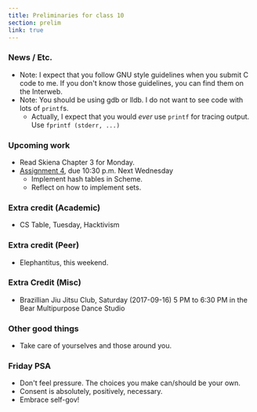 ```yaml
---
title: Preliminaries for class 10
section: prelim 
link: true
---
```

### News / Etc.

* Note: I expect that you follow GNU style guidelines when you submit
  C code to me.  If you don't know those guidelines, you can find them 
  on the Interweb.
* Note: You should be using gdb or lldb.  I do not want to see code with
  lots of `printf`s.  
    * Actually, I expect that you would *ever* use `printf` for 
      tracing output.  Use `fprintf (stderr, ...)`

### Upcoming work

* Read Skiena Chapter 3 for Monday.
* [Assignment 4](../assignments/assignment04), due 10:30 p.m. Next Wednesday
    * Implement hash tables in Scheme.
    * Reflect on how to implement sets.

### Extra credit (Academic)

* CS Table, Tuesday, Hacktivism

### Extra credit (Peer)

* Elephantitus, this weekend.

### Extra Credit (Misc)

* Brazillian Jiu Jitsu Club, Saturday (2017-09-16) 5 PM to 6:30 PM in 
  the Bear Multipurpose Dance Studio

### Other good things

* Take care of yourselves and those around you.

### Friday PSA

* Don't feel pressure.  The choices you make can/should be your own.
* Consent is absolutely, positively, necessary.
* Embrace self-gov!

